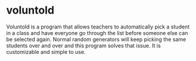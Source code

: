 # voluntold
Voluntold is a program that allows teachers to automatically pick a student in a class and have everyone go through the list before someone else can be selected again.  Normal random generators will keep picking the same students over and over and this program solves that issue.  It is customizable and simple to use.
